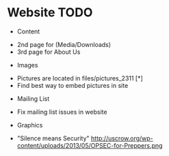 Website TODO
=====

* Content
- 2nd page for (Media/Downloads)
- 3rd page for About Us
* Images
- Pictures are located in files/pictures_2311 [*]
- Find best way to embed pictures in site
* Mailing List
- Fix mailing list issues in website
* Graphics 
- "Silence means Security"
		http://uscrow.org/wp-content/uploads/2013/05/OPSEC-for-Preppers.png

